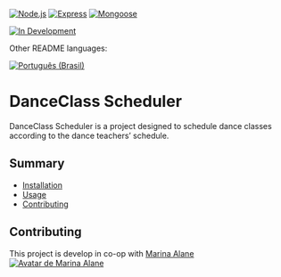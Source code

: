 [![Node.js](https://img.shields.io/badge/Node.js-43853D?style=for-the-badge&logo=node.js&logoColor=white)](https://nodejs.org/)
[![Express](https://img.shields.io/badge/Express-000000?style=for-the-badge&logo=express&logoColor=white)](https://expressjs.com/)
[![Mongoose](https://img.shields.io/badge/Mongoose-880000?style=for-the-badge&logo=mongoose&logoColor=white)](https://mongoosejs.com/)

[![In Development](https://img.shields.io/badge/Status-In%20Development-yellow.svg?style=for-the-badge)](https://github.com/kdalves/schedule)

Other README languages:

[![Português (Brasil)](https://img.shields.io/badge/Portugu%C3%AAs%20(Brasil)-%231DA1F2.svg?style=for-the-badge&logo=none)](README_pt.md)

# DanceClass Scheduler

DanceClass Scheduler is a project designed to schedule dance classes according to the dance teachers’ schedule.

## Summary
- [Installation](#Installation)
- [Usage](#Usage)
- [Contributing](#Contributing)

## Contributing
 This project is develop in co-op with [Marina Alane](https://github.com/MarinaAlane)  [![Avatar de Marina Alane](https://avatars.githubusercontent.com/u/70583230?size=50&v=4)](https://github.com/MarinaAlane)
